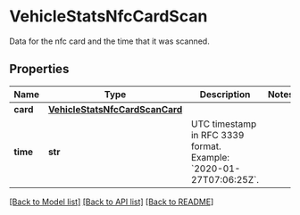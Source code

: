 # VehicleStatsNfcCardScan

Data for the nfc card and the time that it was scanned.
## Properties
Name | Type | Description | Notes
------------ | ------------- | ------------- | -------------
**card** | [**VehicleStatsNfcCardScanCard**](VehicleStatsNfcCardScanCard.md) |  | 
**time** | **str** | UTC timestamp in RFC 3339 format. Example: &#x60;2020-01-27T07:06:25Z&#x60;. | 

[[Back to Model list]](../README.md#documentation-for-models) [[Back to API list]](../README.md#documentation-for-api-endpoints) [[Back to README]](../README.md)



